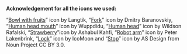 **Acknowledgement for all the icons we used:**

“[Bowl with fruits](https://thenounproject.com/icon/bowl-with-fruits-5039233/)” icon by Langtik, “[Fork](https://thenounproject.com/icon/fork-10962/)” icon by Dmitry Baranovskiy, “[Human head mouth](https://thenounproject.com/icon/open-mouth-2885042/)” icon by Wuppdidu, “[Human head](https://thenounproject.com/icon/head-2288243/)” icon by Wildson Rafalski, “[Strawberry](https://thenounproject.com/icon/strawberry-3487721/)”icon by Ashabul Kahfi, “[Robot arm](https://thenounproject.com/icon/robot-arm-4466147/)” icon by Peter Lakenbrink, “[Lock](https://thenounproject.com/icon/lock-3107451/)” icon by IcoMoon and “[Stop](https://thenounproject.com/icon/stop-34715/)” icon by AS Design from Noun Project CC BY 3.0.